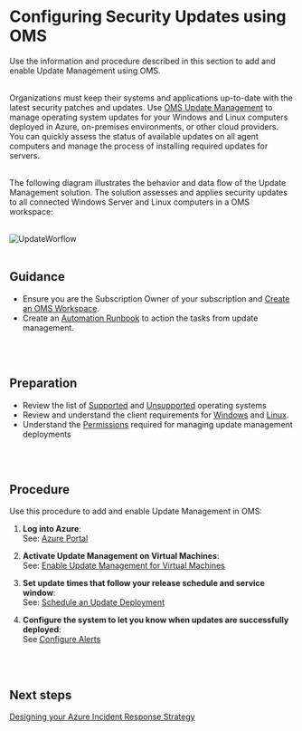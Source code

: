 # Configuring Security Updates using OMS
Use the information and procedure described in this section to add and enable Update Management using OMS.
<br />
<br />

Organizations must keep their systems and applications up-to-date with the latest security patches and updates. Use [OMS Update Management](https://docs.microsoft.com/en-us/azure/automation/automation-update-management) to manage operating system updates for your Windows and Linux computers deployed in Azure, on-premises environments, or other cloud providers. You can quickly assess the status of available updates on all agent computers and manage the process of installing required updates for servers.
<br />
<br />

The following diagram illustrates the behavior and data flow of the Update Management solution. The solution assesses and applies security updates to all connected Windows Server and Linux computers in a OMS workspace:
<br />
<br />

![UpdateWorflow](https://github.com/alvarovitta/Azure-Security/blob/master/images/update-mgmt-updateworkflow.png)
<br />
<br />

## Guidance
  - Ensure you are the Subscription Owner of your subscription and [Create an OMS Workspace](https://docs.microsoft.com/en-us/azure/log-analytics/log-analytics-quick-create-workspace).  
  - Create an [Automation Runbook](https://docs.microsoft.com/en-us/azure/automation/automation-quickstart-create-account) to action the tasks from update management.
<br />
<br />

## Preparation
  - Review the list of [Supported](https://docs.microsoft.com/en-us/azure/automation/automation-update-management#supported-client-types) and [Unsupported](https://docs.microsoft.com/en-us/azure/automation/automation-update-management#unsupported-client-types) operating systems
  - Review and understand the client requirements for [Windows](https://docs.microsoft.com/en-us/azure/automation/automation-update-management#windows) and [Linux](https://docs.microsoft.com/en-us/azure/automation/automation-update-management#linux).
  - Understand the [Permissions](https://docs.microsoft.com/en-us/azure/automation/automation-role-based-access-control#update-management) required for managing update management deployments
<br />
<br /> 

## Procedure
Use this procedure to add and enable Update Management in OMS:

 1. **Log into Azure**:  
   See: [Azure Portal](https://portal.azure.com/)
 
 2. **Activate Update Management on Virtual Machines**:  
  See: [Enable Update Management for Virtual Machines](https://docs.microsoft.com/en-us/azure/automation/manage-update-multi#enable-update-management-for-azure-virtual-machines)
     
 3. **Set update times that follow your release schedule and service window**:  
  See: [Schedule an Update Deployment](https://docs.microsoft.com/en-us/azure/automation/automation-tutorial-update-management#schedule-an-update-deployment)
 
 4. **Configure the system to let you know when updates are successfully deployed**:  
   See [Configure Alerts](https://docs.microsoft.com/en-us/azure/automation/automation-tutorial-update-management#configure-alerting) 
<br />
<br />

## Next steps
[Designing your Azure Incident Response Strategy](4.6-Designing-your-Azure-Incident-Response-Strategy.md)
